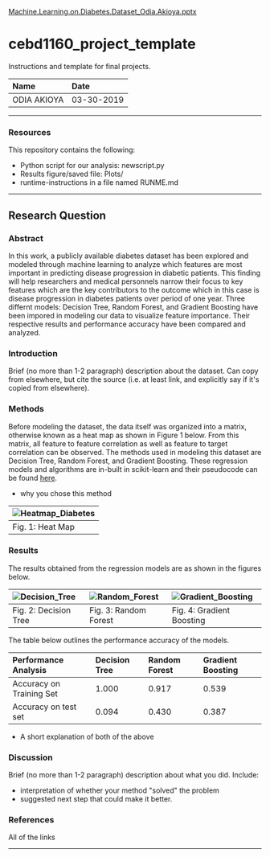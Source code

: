 [Machine.Learning.on.Diabetes.Dataset_Odia.Akioya.pptx](https://github.com/odia101/CEBD_1160_PROJECT/files/2999465/Machine.Learning.on.Diabetes.Dataset_Odia.Akioya.pptx)


# cebd1160_project_template
Instructions and template for final projects.

| Name | Date |
|:-------|:---------------|
|ODIA AKIOYA | 03-30-2019|

-----

### Resources
This repository contains the following:

- Python script for our analysis: newscript.py
- Results figure/saved file: Plots/
- runtime-instructions in a file named RUNME.md

-----

## Research Question

### Abstract

In this work, a publicly available diabetes dataset has been explored and modeled through machine learning to analyze which features are most important in predicting disease progression in diabetic patients. This finding will help researchers and medical personnels narrow their focus to key features which are the key contributors to the outcome which in this case is disease progression in diabetes patients over period of one year. Three differnt models: Decision Tree, Random Forest, and Gradient Boosting have been impored in modeling our data to visualize feature importance. Their respective results and performance accuracy have been compared and analyzed.   

### Introduction

Brief (no more than 1-2 paragraph) description about the dataset. Can copy from elsewhere, but cite the source (i.e. at least link, and explicitly say if it's copied from elsewhere).

### Methods

Before modeling the dataset, the data itself was organized into a matrix, otherwise known as a heat map as shown in Figure 1 below. From this matrix, all feature to feature correlation as well as feature to target correlation can be observed. The methods used in modeling this dataset are Decision Tree, Random Forest, and Gradient Boosting. These regression models and algorithms are in-built in scikit-learn and their pseudocode can be found [here](http://scipy-lectures.org/packages/scikit-learn/index.html#introduction-problem-settings). 

- why you chose this method

| ![Heatmap_Diabetes](https://user-images.githubusercontent.com/47048059/55043879-843f0e80-500e-11e9-8d1f-113b3e63b1bc.png) | 
|:-------|
|Fig. 1: Heat Map | 

### Results

The results obtained from the regression models are as shown in the figures below.

| ![Decision_Tree](https://user-images.githubusercontent.com/47048059/55043471-d2eba900-500c-11e9-9f01-03627c8d3393.png) | ![Random_Forest](https://user-images.githubusercontent.com/47048059/55043474-d848f380-500c-11e9-892a-143fff7696ba.png) | ![Gradient_Boosting](https://user-images.githubusercontent.com/47048059/55043478-de3ed480-500c-11e9-95ea-6e4a1e039c61.png) |
|:-------|:---------------|:---------------|
| Fig. 2: Decision Tree | Fig. 3: Random Forest | Fig. 4: Gradient Boosting |

The table below outlines the performance accuracy of the models.

| Performance Analysis | Decision Tree | Random Forest | Gradient Boosting |
|:-------|:---------------|:---------------|:---------------|
|Accuracy on Training Set | 1.000| 0.917| 0.539|
|Accuracy on test set | 0.094| 0.430|0.387|

- A short explanation of both of the above

### Discussion
Brief (no more than 1-2 paragraph) description about what you did. Include:

- interpretation of whether your method "solved" the problem
- suggested next step that could make it better.

### References
All of the links

-------
